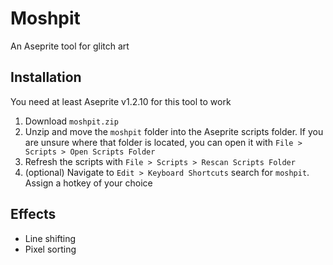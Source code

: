 # Moshpit

An Aseprite tool for glitch art

## Installation

You need at least Aseprite v1.2.10 for this tool to work

1. Download `moshpit.zip`
2. Unzip and move the `moshpit` folder into the Aseprite scripts folder. If you are unsure where that folder is located, you can open it with `File > Scripts > Open Scripts Folder`
3. Refresh the scripts with `File > Scripts > Rescan Scripts Folder`
4. (optional) Navigate to `Edit > Keyboard Shortcuts` search for `moshpit`. Assign a hotkey of your choice  

## Effects

- Line shifting
- Pixel sorting
